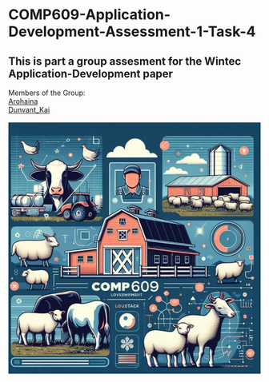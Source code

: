# COMP609-Application-Development-Assessment-1-Task-4
## This is part a group assesment for the Wintec Application-Development paper
Members of the Group: <br>
[Arohaina](https://github.com/https://github.com/Arohaina">Arohaina<) <br>
[Dunvant_Kai](https://github.com/Dunvantkai) <br> <br>
![alt text](https://raw.githubusercontent.com/Dunvantkai/COMP609-Application-Development-Assessment-1-Task-4/refs/heads/main/Photos/sheep.png)
